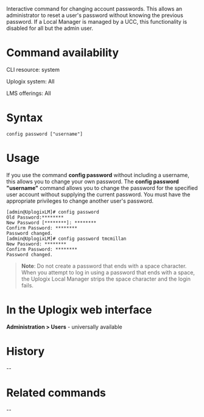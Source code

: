 <!-- 5.4 -->

Interactive command for changing account passwords. This allows an administrator to reset a user's password without knowing the previous password. If a Local Manager is managed by a UCC, this functionality is disabled for all but the admin user.

# Command availability 

CLI resource: system

Uplogix system: All

LMS offerings: All

# Syntax 

```
config password ["username"]

```

# Usage

If you use the command **config password** without including a username, this allows you to change your own password. The **config password "username"** command allows you to change the password for the specified user account without supplying the current password. You must have the appropriate privileges to change another user's password.

```
[admin@UplogixLM]# config password
Old Password:********
New Password [********]: ********
Confirm Password: ********
Password changed.
[admin@UplogixLM]# config password tmcmillan
New Password: ********
Confirm Password: ********
Password changed.
```

> **Note**: Do not create a password that ends with a space character. When you attempt to log in using a password that ends with a space, the Uplogix Local Manager strips the space character and the login fails.

# In the Uplogix web interface

**Administration > Users** - universally available

# History 

--

# Related commands 

--
